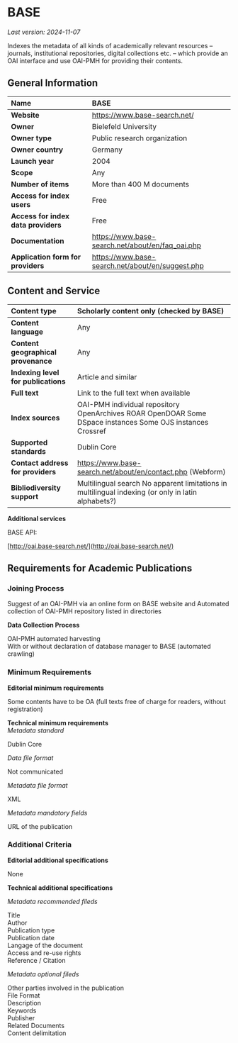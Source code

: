 # BASE

*Last version: 2024-11-07*

Indexes the metadata of all kinds of academically relevant resources – journals, institutional repositories, digital collections etc. – which provide an OAI interface and use OAI-PMH for providing their contents.

## General Information

| Name | BASE |
| :---- | :---- |
| **Website** |https://www.base-search.net/|
| **Owner** | Bielefeld University |
| **Owner type** | Public research organization |
| **Owner country** | Germany |
| **Launch year** | 2004 |
| **Scope** | Any |
| **Number of items** | More than 400 M documents |
| **Access for index users** | Free |
| **Access for index data providers** | Free |
| **Documentation** | https://www.base-search.net/about/en/faq_oai.php |
| **Application form for providers** | https://www.base-search.net/about/en/suggest.php |

## Content and Service

| Content type | Scholarly content only (checked by BASE) |
| :---- | :---- |
| **Content language** | Any |
| **Content geographical provenance** | Any |
| **Indexing level for publications** | Article and similar |
| **Full text** | Link to the full text when available |
| **Index sources** | OAI-PMH individual repository OpenArchives ROAR OpenDOAR Some DSpace instances Some OJS instances Crossref |
| **Supported standards** | Dublin Core |
| **Contact address for providers** |https://www.base-search.net/about/en/contact.php (Webform) |
| **Bibliodiversity support** | Multilingual search No apparent limitations in multilingual indexing (or only in latin alphabets?) |

**Additional services**

BASE API:

[http://oai.base-search.net/](http://oai.base-search.net/)

## Requirements for Academic Publications

### Joining Process

Suggest of an OAI-PMH via an online form on BASE website and Automated collection of OAI-PMH repository listed in directories

**Data Collection Process**

OAI-PMH automated harvesting  
With or without declaration of database manager to BASE (automated crawling)

### Minimum Requirements

**Editorial minimum requirements**

Some contents have to be OA (full texts free of charge for readers, without registration)

**Technical minimum requirements**  
*Metadata standard*

Dublin Core

*Data file format* 

Not communicated

*Metadata file format*

XML

*Metadata mandatory fields*

URL of the publication

### Additional Criteria

**Editorial additional specifications**

None

**Technical additional specifications**

*Metadata recommended fileds*

Title  
Author  
Publication type  
Publication date  
Langage of the document  
Access and re-use rights  
Reference / Citation

*Metadata optional fileds*

Other parties involved in the publication <br>
File Format <br>
Description <br>
Keywords <br>
Publisher <br>
Related Documents <br>
Content delimitation 
